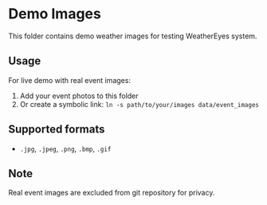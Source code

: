 # Demo Images

This folder contains demo weather images for testing WeatherEyes system.

## Usage

For live demo with real event images:
1. Add your event photos to this folder
2. Or create a symbolic link: `ln -s path/to/your/images data/event_images`

## Supported formats
- `.jpg`, `.jpeg`, `.png`, `.bmp`, `.gif`

## Note
Real event images are excluded from git repository for privacy. 